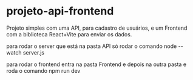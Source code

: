 # projeto-api-frontend
Projeto simples com uma API, para cadastro de usuários, e um Frontend com a biblioteca React+Vite para enviar os dados.

para rodar o server que está na pasta API só rodar o comando
node --watch server.js

para rodar o frontend entra na pasta Frontend e depois na outra pasta e roda o comando 
npm run dev
